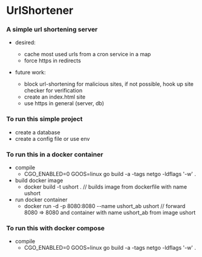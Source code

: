 # UrlShortener

### A simple url shortening server


- desired:
    - cache most used urls from a cron service in a map
    - force https in redirects
    
- future work:
    - block url-shortening for malicious sites, if not possible, hook up site checker for verification
    - create an index.html site
    - use https in general (server, db)

### To run this simple project
- create a database
- create a config file or use env




### To run this in a docker container
- compile
    - CGO_ENABLED=0 GOOS=linux go build -a -tags netgo -ldflags '-w' .
- build docker image
    - docker build -t ushort . // builds image from dockerfile with name ushort
- run docker container
    - docker run -d -p 8080:8080 --name ushort_ab ushort // forward 8080 => 8080 and container with name ushort_ab from image ushort

### To run this with docker compose
- compile
    - CGO_ENABLED=0 GOOS=linux go build -a -tags netgo -ldflags '-w' .

